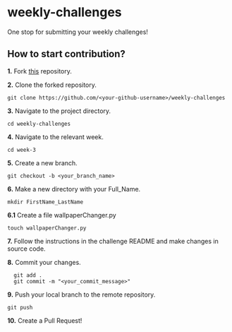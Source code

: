 # weekly-challenges
One stop for submitting your weekly challenges! 

## How to start contribution?

**1.** Fork [this](https://github.com/dscrait/weekly-challenges.git) repository.

**2.** Clone the forked repository.
```terminal
git clone https://github.com/<your-github-username>/weekly-challenges
```

**3.** Navigate to the project directory.
```terminal
cd weekly-challenges
```

**4.** Navigate to the relevant week.
```terminal
cd week-3
```

**5.** Create a new branch.
```terminal
git checkout -b <your_branch_name>
```
**6.** Make a new directory with your Full_Name.
```terminal
mkdir FirstName_LastName
```
**6.1** Create a file wallpaperChanger.py
```terminal
touch wallpaperChanger.py
```

**7.** Follow the instructions in the challenge README and make changes in source code.

**8.** Commit your changes.

```terminal
  git add .
  git commit -m "<your_commit_message>"
```

**9.** Push your local branch to the remote repository.
```terminal
git push 
```

**10.** Create a Pull Request!
